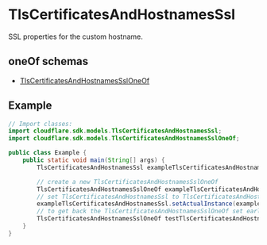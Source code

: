 

# TlsCertificatesAndHostnamesSsl

SSL properties for the custom hostname.

## oneOf schemas
* [TlsCertificatesAndHostnamesSslOneOf](TlsCertificatesAndHostnamesSslOneOf.md)

## Example
```java
// Import classes:
import cloudflare.sdk.models.TlsCertificatesAndHostnamesSsl;
import cloudflare.sdk.models.TlsCertificatesAndHostnamesSslOneOf;

public class Example {
    public static void main(String[] args) {
        TlsCertificatesAndHostnamesSsl exampleTlsCertificatesAndHostnamesSsl = new TlsCertificatesAndHostnamesSsl();

        // create a new TlsCertificatesAndHostnamesSslOneOf
        TlsCertificatesAndHostnamesSslOneOf exampleTlsCertificatesAndHostnamesSslOneOf = new TlsCertificatesAndHostnamesSslOneOf();
        // set TlsCertificatesAndHostnamesSsl to TlsCertificatesAndHostnamesSslOneOf
        exampleTlsCertificatesAndHostnamesSsl.setActualInstance(exampleTlsCertificatesAndHostnamesSslOneOf);
        // to get back the TlsCertificatesAndHostnamesSslOneOf set earlier
        TlsCertificatesAndHostnamesSslOneOf testTlsCertificatesAndHostnamesSslOneOf = (TlsCertificatesAndHostnamesSslOneOf) exampleTlsCertificatesAndHostnamesSsl.getActualInstance();
    }
}
```


